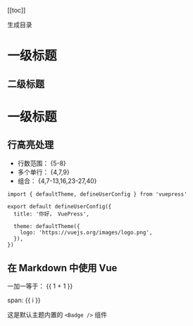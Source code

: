 [[toc]]

生成目录

# 一级标题
## 二级标题

# 一级标题


## 行高亮处理

* 行数范围： {5-8}
* 多个单行： {4,7,9}
* 组合： {4,7-13,16,23-27,40}

```ts{1,6-8}
import { defaultTheme, defineUserConfig } from 'vuepress'

export default defineUserConfig({
  title: '你好， VuePress',

  theme: defaultTheme({
    logo: 'https://vuejs.org/images/logo.png',
  }),
})
```

## 在 Markdown 中使用 Vue
一加一等于： {{ 1 + 1 }}

<span v-for="i in 3"> span: {{ i }} </span>


这是默认主题内置的 `<Badge />` 组件 <Badge text="演示" />